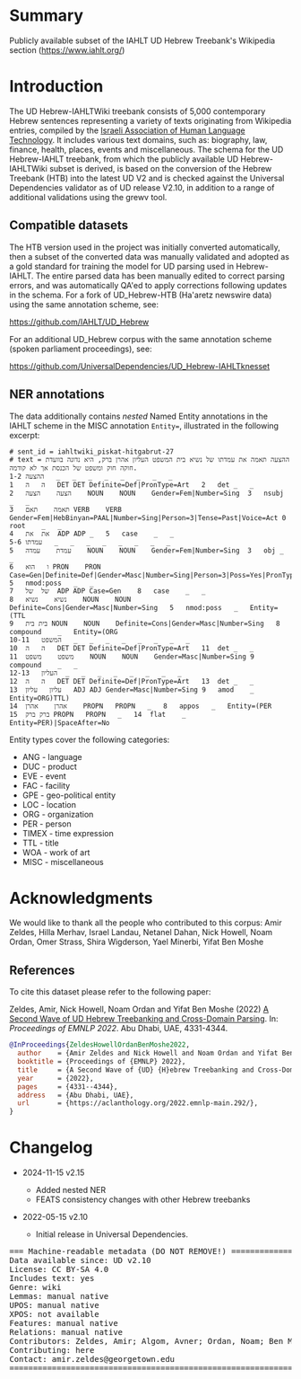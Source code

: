 # Summary

Publicly available subset of the IAHLT UD Hebrew Treebank's Wikipedia section (https://www.iahlt.org/)

# Introduction

The UD Hebrew-IAHLTWiki treebank consists of 5,000 contemporary Hebrew sentences representing a variety of texts originating from Wikipedia entries, compiled by the [Israeli Association of Human Language Technology](https://www.iahlt.org/). It includes various text domains, such as: biography, law, finance, health, places, events and miscellaneous. The schema for the UD Hebrew-IAHLT treebank, from which the publicly available UD Hebrew-IAHLTWiki subset is derived, is based on the conversion of the Hebrew Treebank (HTB) into the latest UD V2 and is checked against the Universal Dependencies validator as of UD release V2.10, in addition to a range of additional validations using the grewv tool.

## Compatible datasets

The HTB version used in the project was initially converted automatically, then a subset of the converted data was manually validated and adopted as a gold standard for training the model for UD parsing used in Hebrew-IAHLT. The entire parsed data has been manually edited to correct parsing errors, and was automatically QA'ed to apply corrections following updates in the schema. For a fork of UD_Hebrew-HTB (Ha'aretz newswire data) using the same annotation scheme, see:

https://github.com/IAHLT/UD_Hebrew

For an additional UD_Hebrew corpus with the same annotation scheme (spoken parliament proceedings), see:

https://github.com/UniversalDependencies/UD_Hebrew-IAHLTknesset

## NER annotations

The data additionally contains *nested* Named Entity annotations in the IAHLT scheme in the MISC annotation `Entity=`, illustrated in the following excerpt:

```CoNLL-U
# sent_id = iahltwiki_piskat-hitgabrut-27
# text = ההצעה תאמה את עמדתו של נשיא בית המשפט העליון אהרן ברק, היא נדונה בוועדת חוקה חוק ומשפט של הכנסת אך לא קודמה.
1-2	ההצעה	_	_	_	_	_	_	_	_
1	ה	ה	DET	DET	Definite=Def|PronType=Art	2	det	_	_
2	הצעה	הצעה	NOUN	NOUN	Gender=Fem|Number=Sing	3	nsubj	_	_
3	תאמה	תאם	VERB	VERB	Gender=Fem|HebBinyan=PAAL|Number=Sing|Person=3|Tense=Past|Voice=Act	0	root	_	_
4	את	את	ADP	ADP	_	5	case	_	_
5-6	עמדתו	_	_	_	_	_	_	_	_
5	עמדת	עמדה	NOUN	NOUN	Gender=Fem|Number=Sing	3	obj	_	_
6	ו	הוא	PRON	PRON	Case=Gen|Definite=Def|Gender=Masc|Number=Sing|Person=3|Poss=Yes|PronType=Prs	5	nmod:poss	_	_
7	של	של	ADP	ADP	Case=Gen	8	case	_	_
8	נשיא	נשיא	NOUN	NOUN	Definite=Cons|Gender=Masc|Number=Sing	5	nmod:poss	_	Entity=(TTL
9	בית	בית	NOUN	NOUN	Definite=Cons|Gender=Masc|Number=Sing	8	compound	_	Entity=(ORG
10-11	המשפט	_	_	_	_	_	_	_	_
10	ה	ה	DET	DET	Definite=Def|PronType=Art	11	det	_	_
11	משפט	משפט	NOUN	NOUN	Gender=Masc|Number=Sing	9	compound	_	_
12-13	העליון	_	_	_	_	_	_	_	_
12	ה	ה	DET	DET	Definite=Def|PronType=Art	13	det	_	_
13	עליון	עליון	ADJ	ADJ	Gender=Masc|Number=Sing	9	amod	_	Entity=ORG)TTL)
14	אהרן	אהרן	PROPN	PROPN	_	8	appos	_	Entity=(PER
15	ברק	ברק	PROPN	PROPN	_	14	flat	_	Entity=PER)|SpaceAfter=No
```

Entity types cover the following categories:

  * ANG - language 
  * DUC - product 
  * EVE - event 
  * FAC - facility 
  * GPE - geo-political entity 
  * LOC - location 
  * ORG - organization 
  * PER - person 
  * TIMEX - time expression 
  * TTL - title
  * WOA - work of art 
  * MISC - miscellaneous 

# Acknowledgments

We would like to thank all the people who contributed to this corpus: Amir Zeldes, Hilla Merhav, Israel Landau, Netanel Dahan, Nick Howell, Noam Ordan, Omer Strass, Shira Wigderson, Yael Minerbi, Yifat Ben Moshe

## References

To cite this dataset please refer to the following paper:

Zeldes, Amir, Nick Howell, Noam Ordan and Yifat Ben Moshe (2022) [A Second Wave of UD Hebrew Treebanking and Cross-Domain Parsing](https://arxiv.org/abs/2210.07873). In: *Proceedings of EMNLP 2022*. Abu Dhabi, UAE, 4331-4344.

```bibtex
@InProceedings{ZeldesHowellOrdanBenMoshe2022,
  author    = {Amir Zeldes and Nick Howell and Noam Ordan and Yifat Ben Moshe},
  booktitle = {Proceedings of {EMNLP} 2022},
  title     = {A Second Wave of {UD} {H}ebrew Treebanking and Cross-Domain Parsing},
  year      = {2022},
  pages     = {4331--4344},
  address   = {Abu Dhabi, UAE},
  url       = {https://aclanthology.org/2022.emnlp-main.292/},
}
```


# Changelog

* 2024-11-15 v2.15
  * Added nested NER
  * FEATS consistency changes with other Hebrew treebanks

* 2022-05-15 v2.10
  * Initial release in Universal Dependencies.


<pre>
=== Machine-readable metadata (DO NOT REMOVE!) ================================
Data available since: UD v2.10
License: CC BY-SA 4.0
Includes text: yes
Genre: wiki
Lemmas: manual native
UPOS: manual native
XPOS: not available
Features: manual native
Relations: manual native
Contributors: Zeldes, Amir; Algom, Avner; Ordan, Noam; Ben Moshe, Yifat; Wigderson, Shira
Contributing: here
Contact: amir.zeldes@georgetown.edu
===============================================================================
</pre>
